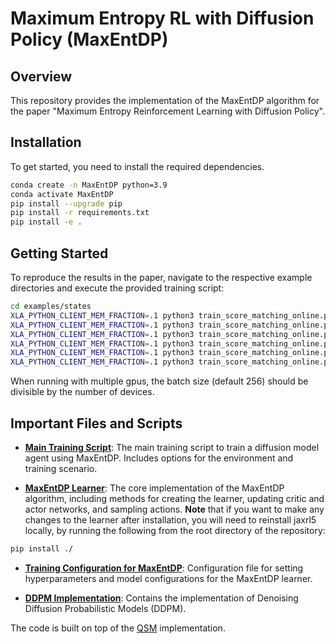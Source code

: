 # Maximum Entropy RL with Diffusion Policy (MaxEntDP)

## Overview

This repository provides the implementation of the MaxEntDP algorithm for the paper "Maximum Entropy Reinforcement Learning with Diffusion Policy".

## Installation

To get started, you need to install the required dependencies.

```bash
conda create -n MaxEntDP python=3.9
conda activate MaxEntDP
pip install --upgrade pip
pip install -r requirements.txt
pip install -e .
```

## Getting Started

To reproduce the results in the paper, navigate to the respective example directories and execute the provided training script:

```bash
cd examples/states
XLA_PYTHON_CLIENT_MEM_FRACTION=.1 python3 train_score_matching_online.py --config configs/max_entropy_learner_config.py --env_name HalfCheetah-v3 --config.temp 0.2
XLA_PYTHON_CLIENT_MEM_FRACTION=.1 python3 train_score_matching_online.py --config configs/max_entropy_learner_config.py --env_name Humanoid-v3 --config.temp 0.02
XLA_PYTHON_CLIENT_MEM_FRACTION=.1 python3 train_score_matching_online.py --config configs/max_entropy_learner_config.py --env_name Ant-v3 --config.temp 0.05
XLA_PYTHON_CLIENT_MEM_FRACTION=.1 python3 train_score_matching_online.py --config configs/max_entropy_learner_config.py --env_name Walker2d-v3 --config.temp 0.01
XLA_PYTHON_CLIENT_MEM_FRACTION=.1 python3 train_score_matching_online.py --config configs/max_entropy_learner_config.py --env_name Hopper-v3 --config.temp 0.05
XLA_PYTHON_CLIENT_MEM_FRACTION=.1 python3 train_score_matching_online.py --config configs/max_entropy_learner_config.py --env_name Swimmer-v3 --config.temp 0.01
```
When running with multiple gpus, the batch size (default 256) should be divisible by the number of devices.

## Important Files and Scripts

- **[Main Training Script](examples/states/train_score_matching_online.py)**: The main training script to train a diffusion model agent using MaxEntDP. Includes options for the environment and training scenario.

- **[MaxEntDP Learner](jaxrl5/agents/score_matching/max_entropy_learner.py)**: The core implementation of the MaxEntDP algorithm, including methods for creating the learner, updating critic and actor networks, and sampling actions. **Note** that if you want to make any changes to the learner after installation, you will need to reinstall jaxrl5 locally, by running the following from the root directory of the repository:
```bash
pip install ./
```

- **[Training Configuration for MaxEntDP](examples/states/configs/max_entropy_learner_config.py)**: Configuration file for setting hyperparameters and model configurations for the MaxEntDP learner.

- **[DDPM Implementation](jaxrl5/networks/diffusion.py)**: Contains the implementation of Denoising Diffusion Probabilistic Models (DDPM).

The code is built on top of the [QSM](https://github.com/Alescontrela/score_matching_rl) implementation.
